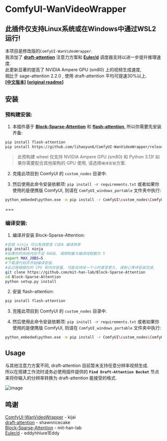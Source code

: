 # ComfyUI-WanVideoWrapper
## 此插件仅支持Linux系统或在Windows中通过WSL2运行!

本项目是修改版的`ComfyUI-WanVideoWrapper`.  
我添加了 **[draft-attention](https://github.com/shawnricecake/draft-attention)** 注意力方案和 **[Euler/d](https://github.com/eddyhhlure1Eddy/Euler-d)** 调度器支持以进一步提升推理速度.  
此更新显著的提高了 NVIDIA Ampere GPU (sm80) 上的视频生成速度,  
 相比于 sage-attention 2.2.0 , 使用 draft-attention 平均可提速30%以上.  
**[[中文版本](./readme_zh.md)]** **[[original readme](./original_readme.md)]**  

## 安装

### 预构建安装:
1) 本插件基于 **[Block-Sparse-Attention](https://github.com/mit-han-lab/Block-Sparse-Attention)** 和 **[flash-attention](https://github.com/Dao-AILab/flash-attention)**, 所以你需要先安装齐备:  

```bash
pip install flash-attention
pip install https://github.com/lihaoyun6/ComfyUI-WanVideoWrapper/releases/download/v0.0.1/block_sparse_attn-0.0.1-nv-sm80-cp313-cp313-linux_x86_64.whl
```

> 此预构建 wheel 仅支持 NVIDIA Ampere GPU (sm80) 和 Python 3.13! 如果你需要配合其他架构的 GPU 使用, 请选择`编译安装`方案.  
> 

2) 克隆此项目到 ComfyUI 的 `custom_nodes` 目录中.  

3) 然后使用此命令安装依赖项: `pip install -r requirements.txt`
   或者如果你使用的是便携版 ComfyUI, 则请在 `ComfyUI_windows_portable` 文件夹中执行:

```bash
python_embeded\python.exe -m pip install -r ComfyUI\custom_nodes\ComfyUI-WanVideoWrapper\requirements.txt
```

===

### 编译安装:
1) 编译并安装 Block-Sparse-Attention:

```bash
#安装 ninja 可以有效提高 CUDA 编译效率
pip install ninja
#如果你的系统内存不足 96GB, 请限制最大编译线程数为 5
export MAX_JOBS=5
#下载源代码并开始编译安装.
#此过程根据你的 CPU 和内存容量, 可能会持续一个小时甚至更久, 请耐心等待安装完成.
git clone https://github.com/mit-han-lab/Block-Sparse-Attention
cd Block-Sparse-Attention
python setup.py install
```
2) 安装 flash-attention:  

```bash
pip install flash-attention
```
3) 克隆此项目到 ComfyUI 的 `custom_nodes` 目录中.  

4) 然后使用此命令安装依赖项: `pip install -r requirements.txt`
   或者如果你使用的是便携版 ComfyUI, 则请在 `ComfyUI_windows_portable` 文件夹中执行:

```bash
python_embeded\python.exe -m pip install -r ComfyUI\custom_nodes\ComfyUI-WanVideoWrapper\requirements.txt
```

## Usage
与其他注意力方案不同, draft-attention 目前暂未支持任意分辨率视频生成.  
所以在搭建工作流时请务必使用插件提供的 **`Find Draft-Attention Bucket`** 节点来将你输入的分辨率转换为 draft-attention 能接受的格式.  

![image](https://github.com/user-attachments/assets/f9a75df1-4843-4b34-ac9b-24e5f6f5602d)

## 鸣谢
[ComfyUI-WanVideoWrapper](https://github.com/kijai/ComfyUI-WanVideoWrapper) - kijai  
[draft-attention](https://github.com/shawnricecake/draft-attention) - shawnricecake  
[Block-Sparse-Attention](https://github.com/mit-han-lab/Block-Sparse-Attention) - mit-han-lab  
[Euler/d](https://github.com/eddyhhlure1Eddy/Euler-d) - eddyhhlure1Eddy  
